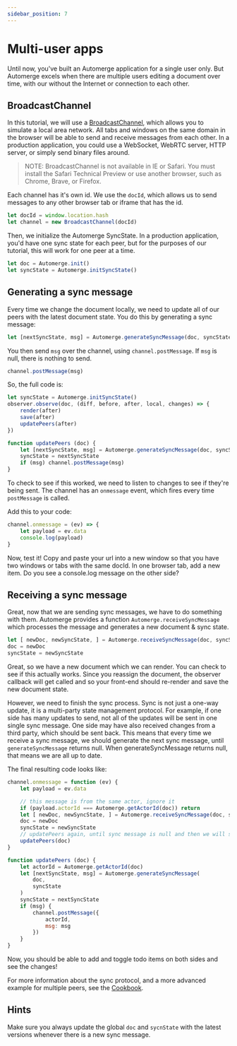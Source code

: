 ```yaml
---
sidebar_position: 7
---
```

# Multi-user apps

Until now, you've built an Automerge application for a single user only. But Automerge excels when there are multiple users editing a document over time, with our without the Internet or connection to each other.

## BroadcastChannel

In this tutorial, we will use a [BroadcastChannel](https://developer.mozilla.org/en-US/docs/Web/API/BroadcastChannel), which allows you to simulate a local area network. All tabs and windows on the same domain in the browser will be able to send and receive messages from each other. In a production application, you could use a WebSocket, WebRTC server, HTTP server, or simply send binary files around. 

> NOTE: BroadcastChannel is not available in IE or Safari. You must install the Safari Technical Preview or use another browser, such as Chrome, Brave, or Firefox.

Each channel has it's own id. We use the `docId`, which allows us to send messages to any other browser tab or iframe that has the id.

```js
let docId = window.location.hash
let channel = new BroadcastChannel(docId)
```

Then, we initialize the Automerge SyncState. In a production application, you'd have one sync state for each peer, but for the purposes of our tutorial, this will work for one peer at a time.

```js
let doc = Automerge.init()
let syncState = Automerge.initSyncState()
```

## Generating a sync message

Every time we change the document locally, we need to update all of our peers with the latest document state. You do this by generating a sync message:

```js
let [nextSyncState, msg] = Automerge.generateSyncMessage(doc, syncState)
```

You then send `msg` over the channel, using `channel.postMessage`. If `msg` is null, there is nothing to send.

```js
channel.postMessage(msg)
```

So, the full code is:

```js
let syncState = Automerge.initSyncState()
observer.observe(doc, (diff, before, after, local, changes) => {
    render(after)
    save(after)
    updatePeers(after)
})

function updatePeers (doc) {
    let [nextSyncState, msg] = Automerge.generateSyncMessage(doc, syncState)
    syncState = nextSyncState
    if (msg) channel.postMessage(msg)
}
```

To check to see if this worked, we need to listen to changes to see if they're being sent. The channel has an `onmessage` event, which fires every time `postMessage` is called. 

Add this to your code:

```js
channel.onmessage = (ev) => {
    let payload = ev.data
    console.log(payload)
}
```

Now, test it! Copy and paste your url into a new window so that you have two windows or tabs with the same docId. In one browser tab, add a new item. Do you see a console.log message on the other side?

## Receiving a sync message

Great, now that we are sending sync messages, we have to do something with them. Automerge provides a function `Automerge.receiveSyncMessage` which processes the message and generates a new document & sync state.

```js
let [ newDoc, newSyncState, ] = Automerge.receiveSyncMessage(doc, syncState, payload.msg)
doc = newDoc
syncState = newSyncState
```

Great, so we have a new document which we can render. You can check to see if this actually works. Since you reassign the document, the observer callback will get called and so your front-end should re-render and save the new document state.

However, we need to finish the sync process. Sync is not just a one-way update, it is a multi-party state management protocol. For example, if one side has many updates to send, not all of the updates will be sent in one single sync message. One side may have also received changes from a third party, which should be sent back. This means that every time we receive a sync message, we should generate the next sync message, until `generateSyncMessage` returns null. When generateSyncMessage returns null, that means we are all up to date.

The final resulting code looks like:

```js
channel.onmessage = function (ev) {
    let payload = ev.data

    // this message is from the same actor, ignore it
    if (payload.actorId === Automerge.getActorId(doc)) return 
    let [ newDoc, newSyncState, ] = Automerge.receiveSyncMessage(doc, syncState, payload.msg)
    doc = newDoc
    syncState = newSyncState
    // updatePeers again, until sync message is null and then we will stop
    updatePeers(doc)
}

function updatePeers (doc) {
    let actorId = Automerge.getActorId(doc)
    let [nextSyncState, msg] = Automerge.generateSyncMessage(
        doc, 
        syncState
    )
    syncState = nextSyncState
    if (msg) {
        channel.postMessage({
            actorId,
            msg: msg
        })
    }
}
```

Now, you should be able to add and toggle todo items on both sides and see the changes!

For more information about the sync protocol, and a more advanced example for multiple peers, see the [Cookbook](docs/cookbook/real-time).

## Hints

Make sure you always update the global `doc` and `sycnState` with the latest versions whenever there is a new sync message.
